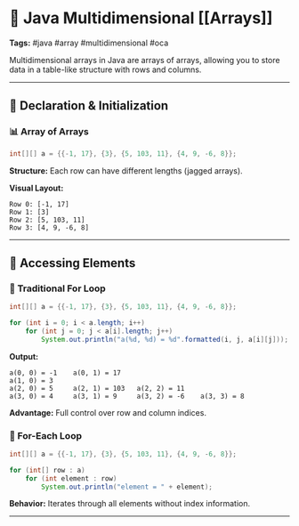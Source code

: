 # 🔲 Java Multidimensional [[Arrays]]

**Tags:** #java #array #multidimensional #oca

Multidimensional arrays in Java are arrays of arrays, allowing you to store data in a table-like structure with rows and columns.

---

## 🔹 Declaration & Initialization

### 📊 Array of Arrays

```java
int[][] a = {{-1, 17}, {3}, {5, 103, 11}, {4, 9, -6, 8}};
```

**Structure:** Each row can have different lengths (jagged arrays).

**Visual Layout:**

```
Row 0: [-1, 17]
Row 1: [3]
Row 2: [5, 103, 11]
Row 3: [4, 9, -6, 8]
```

---

## 🔄 Accessing Elements

### 🎯 Traditional For Loop

```java
int[][] a = {{-1, 17}, {3}, {5, 103, 11}, {4, 9, -6, 8}};

for (int i = 0; i < a.length; i++)
    for (int j = 0; j < a[i].length; j++)
        System.out.println("a(%d, %d) = %d".formatted(i, j, a[i][j]));
```

**Output:**

```
a(0, 0) = -1    a(0, 1) = 17
a(1, 0) = 3
a(2, 0) = 5     a(2, 1) = 103   a(2, 2) = 11
a(3, 0) = 4     a(3, 1) = 9     a(3, 2) = -6    a(3, 3) = 8
```

**Advantage:** Full control over row and column indices.

### 🔁 For-Each Loop

```java
int[][] a = {{-1, 17}, {3}, {5, 103, 11}, {4, 9, -6, 8}};

for (int[] row : a)
    for (int element : row)
        System.out.println("element = " + element);
```

**Behavior:** Iterates through all elements without index information.

---